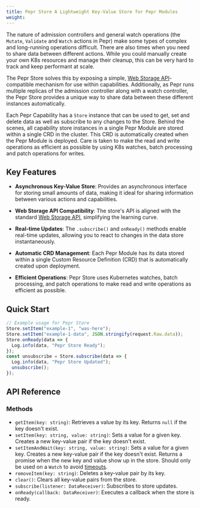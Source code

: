 ```yaml
---
title: Pepr Store A Lightweight Key-Value Store for Pepr Modules
weight: 
---
```



The nature of admission controllers and general watch operations (the `Mutate`, `Validate` and `Watch` actions in Pepr) make some types of complex and long-running operations difficult. There are also times when you need to share data between different actions. While you could manually create your own K8s resources and manage their cleanup, this can be very hard to track and keep performant at scale. 

The Pepr Store solves this by exposing a simple, [Web Storage API](https://developer.mozilla.org/en-US/docs/Web/API/Storage)-compatible mechanism for use within capabilities. Additionally, as Pepr runs multiple replicas of the admission controller along with a watch controller, the Pepr Store provides a unique way to share data between these different instances automatically.

Each Pepr Capability has a `Store` instance that can be used to get, set and delete data as well as subscribe to any changes to the Store. Behind the scenes, all capability store instances in a single Pepr Module are stored within a single CRD in the cluster. This CRD is automatically created when the Pepr Module is deployed. Care is taken to make the read and write operations as efficient as possible by using K8s watches, batch processing and patch operations for writes.

## Key Features

- **Asynchronous Key-Value Store**: Provides an asynchronous interface for storing small amounts of data, making it ideal for sharing information between various actions and capabilities.
- **Web Storage API Compatibility**: The store's API is aligned with the standard [Web Storage API](https://developer.mozilla.org/en-US/docs/Web/API/Storage), simplifying the learning curve.
- **Real-time Updates**: The `.subscribe()` and `onReady()` methods enable real-time updates, allowing you to react to changes in the data store instantaneously.

- **Automatic CRD Management**: Each Pepr Module has its data stored within a single Custom Resource Definition (CRD) that is automatically created upon deployment.
- **Efficient Operations**: Pepr Store uses Kubernetes watches, batch processing, and patch operations to make read and write operations as efficient as possible.

## Quick Start

```typescript
// Example usage for Pepr Store
Store.setItem("example-1", "was-here");
Store.setItem("example-1-data", JSON.stringify(request.Raw.data));
Store.onReady(data => {
  Log.info(data, "Pepr Store Ready");
});
const unsubscribe = Store.subscribe(data => {
  Log.info(data, "Pepr Store Updated");
  unsubscribe();
});
```

## API Reference

### Methods

- `getItem(key: string)`: Retrieves a value by its key. Returns `null` if the key doesn't exist.
- `setItem(key: string, value: string)`: Sets a value for a given key. Creates a new key-value pair if the key doesn't exist.
- `setItemAndWait(key: string, value: string)`: Sets a value for a given key. Creates a new key-value pair if the key doesn't exist. Returns a promise when the new key and value show up in the store. Should only be used on a `Watch` to avoid [timeouts](https://kubernetes.io/docs/reference/access-authn-authz/extensible-admission-controllers/#timeouts).
- `removeItem(key: string)`: Deletes a key-value pair by its key.
- `clear()`: Clears all key-value pairs from the store.
- `subscribe(listener: DataReceiver)`: Subscribes to store updates.
- `onReady(callback: DataReceiver)`: Executes a callback when the store is ready.
